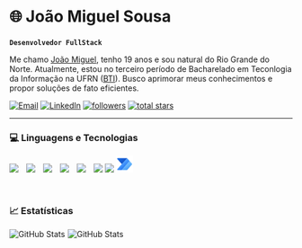 # 🌐 João Miguel Sousa

**`Desenvolvedor FullStack`**

Me chamo [João Miguel](https://www.linkedin.com/in/joão-miguel-oliveira-5ba652305), tenho 19 anos e sou natural do Rio Grande do Norte. Atualmente, estou no terceiro período de Bacharelado em Teconlogia da Informação na UFRN ([BTI](https://www.metropoledigital.ufrn.br/portal/ensino/graduacao/bti)). Busco aprimorar meus conhecimentos e propor soluções de fato eficientes.

 <p align="left">
        <a href="mailto:jm.sousa.oliveira153@gmail.com">
        <img alt="Email" title="Gmail" src="https://custom-icon-badges.demolab.com/badge/Email-Gmail-D93025?logo=gmail&logoColor=white&style=for-the-badge&labelColor=AD1A10"/></a>
        <a href="https://www.linkedin.com/in/joão-miguel-oliveira-5ba652305" target="_blank">
        <img alt="LinkedIn" title="Me siga no LinkedIn" src="https://custom-icon-badges.demolab.com/badge/LinkedIn-Perfil-0A66C2?logo=linkedin&logoColor=white&labelColor=004182&style=for-the-badge"/></a>
      <a href="https://github.com/joaoMiguelSousaOliveira?tab=followers">
         <img alt="followers" title="Follow me on Github" src="https://custom-icon-badges.demolab.com/github/followers/joaoMiguelSousaOliveira?color=236ad3&labelColor=1155ba&style=for-the-badge&logo=person-add&label=Follow&logoColor=white"/></a>
      <a href="https://github.com/joaoMiguelSousaOliveira?tab=repositories&sort=stargazers">
         <img alt="total stars" title="Total stars on GitHub" src="https://custom-icon-badges.demolab.com/github/stars/joaoMiguelSousaOliveira?color=55960c&style=for-the-badge&labelColor=488207&logo=star"/></a>
   </p>

---


### 💻 Linguagens e Tecnologias

<p>
  <img width="30px" src="https://cdn.jsdelivr.net/gh/devicons/devicon/icons/html5/html5-original.svg" width="40" style="margin-right:10px;" />
  <img width="30px" src="https://cdn.jsdelivr.net/gh/devicons/devicon/icons/css3/css3-original.svg" width="40" style="margin-right:10px;" />
  <img width="30px" src="https://cdn.jsdelivr.net/gh/devicons/devicon/icons/python/python-original.svg" width="40" style="margin-right:10px;" />
  <img width="30px"src="https://cdn.jsdelivr.net/gh/devicons/devicon/icons/c/c-original.svg" width="40" style="margin-right:10px;" />
  <img width="30px" src="https://cdn.jsdelivr.net/gh/devicons/devicon/icons/cplusplus/cplusplus-original.svg" width="40" style="margin-right:10px;" />
  <img width="30px" src="https://cdn.jsdelivr.net/gh/devicons/devicon/icons/linux/linux-original.svg" width="40" />
  <img width="30px" src="https://cdn.jsdelivr.net/gh/devicons/devicon/icons/selenium/selenium-original.svg" width="40" />
  <img width="30px" src="icons8-microsoft-power-automate-2020.svg" width="40" />
</p>

<br>

### 📈 Estatísticas

<p>
    <img
  align="left"
  alt="GitHub Stats"
  style="margin-right:5px"
  height="170"
  src="https://github-readme-stats.vercel.app/api/?username=JoaoMiguelSousaOliveira&show_icons=true&theme=tokyonight&include_all_commits=true&locale=pt-br"
/>

<img
  align="left"
  alt="GitHub Stats"
  height="170"
  src="https://github-readme-stats.vercel.app/api/top-langs/?username=joaoMiguelSousaOliveira&theme=tokyonight&layout=compact&custom_title=Tecnologias"
  />


</p>
